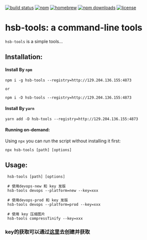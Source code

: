 [![build status](https://img.shields.io/travis/http-party/http-server.svg?style=flat-square)](https://travis-ci.org/http-party/http-server)
[![npm](https://img.shields.io/npm/v/http-server.svg?style=flat-square)](https://www.npmjs.com/package/http-server) [![homebrew](https://img.shields.io/homebrew/v/http-server?style=flat-square)](https://formulae.brew.sh/formula/http-server) [![npm downloads](https://img.shields.io/npm/dm/http-server?color=blue&label=npm%20downloads&style=flat-square)](https://www.npmjs.com/package/http-server)
[![license](https://img.shields.io/github/license/http-party/http-server.svg?style=flat-square)](https://github.com/http-party/http-server)

# hsb-tools: a command-line tools

`hsb-tools` is a simple tools...

## Installation:

#### Install By `npm`

    npm i -g hsb-tools --registry=http://129.204.136.155:4873

    or

    npm i -D hsb-tools --registry=http://129.204.136.155:4873


#### Install By `yarn`

    yarn add -D hsb-tools --registry=http://129.204.136.155:4873

#### Running on-demand:

Using `npx` you can run the script without installing it first:

    npx hsb-tools [path] [options]
     

## Usage:

     hsb-tools [path] [options]

     # 使用devops-new 和 key 发版
     hsb-tools devops --platform=new --key=xxx

     # 使用devops-prod 和 key 发版
     hsb-tools devops --platform=prod --key=xxx

     # 使用 key 压缩图片
     hsb-tools compressTinify --key=xxx


### key的获取可以通过[这里](http://jk.www.huishoubao.com/devops/)去创建并获取
